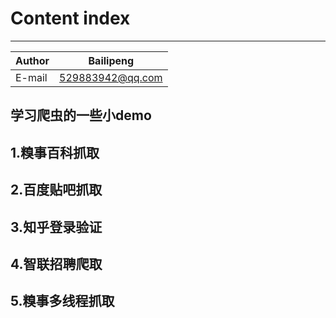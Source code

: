 Content index
=========

****

|Author|Bailipeng|
|---|---
|E-mail|529883942@qq.com


## 学习爬虫的一些小demo

1.糗事百科抓取
---------
2.百度贴吧抓取
---------
3.知乎登录验证
---------
4.智联招聘爬取
---------
5.糗事多线程抓取
---------

